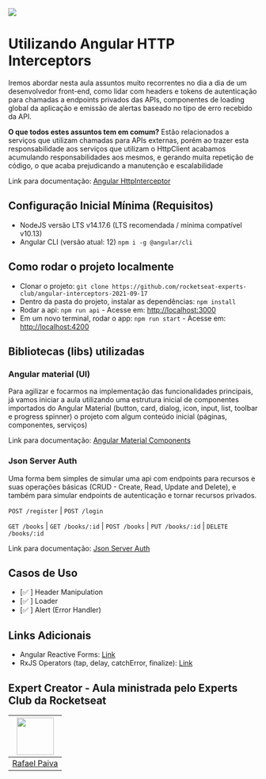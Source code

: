 <img src="https://storage.googleapis.com/golden-wind/experts-club/capa-github.svg" />

# Utilizando Angular HTTP Interceptors

Iremos abordar nesta aula assuntos muito recorrentes no dia a dia de um desenvolvedor front-end, como lidar com headers e tokens de autenticação para chamadas a endpoints privados das APIs, componentes de loading global da aplicação e emissão de alertas baseado no tipo de erro recebido da API. 

**O que todos estes assuntos tem em comum?** Estão relacionados a serviços que utilizam chamadas para APIs externas, porém ao trazer esta responsabilidade aos serviços que utilizam o HttpClient acabamos acumulando responsabilidades aos mesmos, e gerando muita repetição de código, o que acaba prejudicando a manutenção e escalabilidade

Link para documentação: [Angular HttpInterceptor](https://angular.io/api/common/http/HttpInterceptor)

## Configuração Inicial Mínima (Requisitos)
- NodeJS versão LTS v14.17.6 (LTS recomendada / mínima compatível v10.13)
- Angular CLI (versão atual: 12) `npm i -g @angular/cli`


## Como rodar o projeto localmente

- Clonar o projeto: `git clone https://github.com/rocketseat-experts-club/angular-interceptors-2021-09-17`
- Dentro da pasta do projeto, instalar as dependências: `npm install`
- Rodar a api: `npm run api` - Acesse em: [http://localhost:3000](http://localhost:3000)
- Em um novo terminal, rodar o app: `npm run start` - Acesse em: [http://localhost:4200](http://localhost:4200)


## Bibliotecas (libs) utilizadas

### Angular material (UI)

Para agilizar e focarmos na implementação das funcionalidades principais, já vamos iniciar a aula utilizando uma estrutura inicial de componentes importados do Angular Material (button, card, dialog, icon, input, list, toolbar e progress spinner) o projeto com algum conteúdo inicial (páginas, componentes, serviços)

Link para documentação: [Angular Material Components](https://material.angular.io/components)

### Json Server Auth

Uma forma bem simples de simular uma api com endpoints para recursos e suas operações básicas (CRUD - Create, Read, Update and Delete), e também para simular endpoints de autenticação e tornar recursos privados.

`POST /register` | `POST /login`

`GET /books` | `GET /books/:id` | `POST /books` | `PUT /books/:id` | `DELETE /books/:id`

Link para documentação: [Json Server Auth](https://www.npmjs.com/package/json-server-auth)

## Casos de Uso

- [✅ ] Header Manipulation
- [✅ ] Loader
- [✅ ] Alert (Error Handler)

## Links Adicionais

- Angular Reactive Forms: [Link](https://angular.io/guide/reactive-forms)
- RxJS Operators (tap, delay, catchError, finalize): [Link](https://rxjs.dev/api/operators)

## Expert Creator - Aula ministrada pelo Experts Club da Rocketseat

| [<img src="https://avatars.githubusercontent.com/u/35535982?v=4" width="75px;"/>](https://github.com/rpaivabr) |
| :-: |
|[Rafael Paiva](https://github.com/rpaivabr)|
